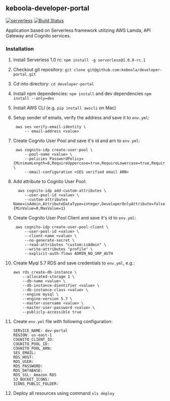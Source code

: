 ## keboola-developer-portal

[![serverless](http://public.serverless.com/badges/v3.svg)](http://www.serverless.com)
[![Build Status](https://travis-ci.org/keboola/developer-portal.svg?branch=master)](https://travis-ci.org/keboola/developer-portal)

Application based on Serverless framework utilizing AWS Lamda, API Gateway and Cognito services.



### Installation

1. Install Serverless 1.0 rc: `npm install -g serverless@1.0.0-rc.1`
2. Checkout git repository: `git clone git@github.com:keboola/developer-portal.git`
3. Cd into directory: `cd developer-portal`
4. Install npm dependencies: `npm install` and dev dependencies `npm install --only=dev`
5. Install AWS CLI (e.g. `pip install awscli` on Mac)
6. Setup sender of emails, verify the address and save it to `env.yml`:
 
        aws ses verify-email-identity \
            -- email-address <value>
 
7. Create Cognito User Pool and save it's id and arn to `env.yml`: 

        aws cognito-idp create-user-pool \
            --pool-name <value> \
            --policies PasswordPolicy={MinimumLength=8,RequireUppercase=true,RequireLowercase=true,RequireNumbers=true,RequireSymbols=false} \
            --email-configuration <SES verified email ARN>
        
8. Add attribute to Cognito User Pool:

         aws cognito-idp add-custom-attributes \
            --user-pool-id <value> \
            --custom-attributes Name=isAdmin,AttributeDataType=integer,DeveloperOnlyAttribute=false,Mutable=true,Required=false,NumberAttributeConstraints={MinValue=0,MaxValue=1}
        
9. Create Cognito User Pool Client and save it's id to `env.yml`:

        aws cognito-idp create-user-pool-client \
            --user-pool-id <value> \
            --client-name <value> \
            --no-generate-secret \
            --read-attributes "custom:isAdmin" \
            --write-attributes "profile" \
            --explicit-auth-flows ADMIN_NO_SRP_AUTH

10. Create Myql 5.7 RDS and save credentials to `env.yml`, e.g.:

        aws rds create-db-instance \
            --allocated-storage 1 \
            --db-name <value> \
            --db-instance-dientifier <value> \
            --db-instance-class <value> \
            --engine mysql \
            --engine-version 5.7 \
            --master-username <value> \
            --master-user-password <value> \
            --publicly-accessible true
        
11. Create `env.yml` file with following configuration:

        SERVICE_NAME: dev-portal
        REGION: us-east-1
        COGNITO_CLIENT_ID: 
        COGNITO_POOL_ID: 
        COGNITO_POOL_ARN: 
        SES_EMAIL: 
        RDS_HOST: 
        RDS_USER: 
        RDS_PASSWORD: 
        RDS_DATABASE: 
        RDS_SSL: Amazon RDS
        S3_BUCKET_ICONS: 
        ICONS_PUBLIC_FOLDER: 

12. Deploy all resources using command `sls deploy`